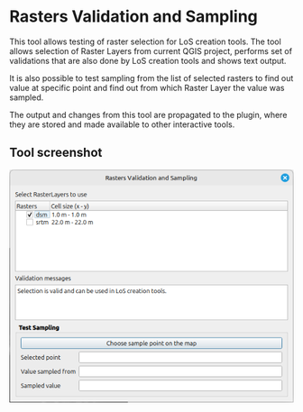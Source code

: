 # Rasters Validation and Sampling

This tool allows testing of raster selection for LoS creation tools. The tool allows selection of Raster Layers from current QGIS project, performs set of validations that are also done by LoS creation tools and shows text output.

It is also possible to test sampling from the list of selected rasters to find out value at specific point and find out from which Raster Layer the value was sampled.

The output and changes from this tool are propagated to the plugin, where they are stored and made available to other interactive tools.

## Tool screenshot

![Rasters Validation and Sampling](../images/tool_rasters_validation_and_sampling.png)
